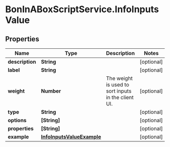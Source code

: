 # BonInABoxScriptService.InfoInputsValue

## Properties

Name | Type | Description | Notes
------------ | ------------- | ------------- | -------------
**description** | **String** |  | [optional] 
**label** | **String** |  | [optional] 
**weight** | **Number** | The weight is used to sort inputs in the client UI. | [optional] 
**type** | **String** |  | [optional] 
**options** | **[String]** |  | [optional] 
**properties** | **[String]** |  | [optional] 
**example** | [**InfoInputsValueExample**](InfoInputsValueExample.md) |  | [optional] 


